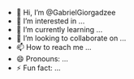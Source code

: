 - 👋 Hi, I’m @GabrielGiorgadzee
- 👀 I’m interested in ...
- 🌱 I’m currently learning ...
- 💞️ I’m looking to collaborate on ...
- 📫 How to reach me ...
- 😄 Pronouns: ...
- ⚡ Fun fact: ...

<!---
GabrielGiorgadzee/GabrielGiorgadzee is a ✨ special ✨ repository because its `README.md` (this file) appears on your GitHub profile.
You can click the Preview link to take a look at your changes.
--->
